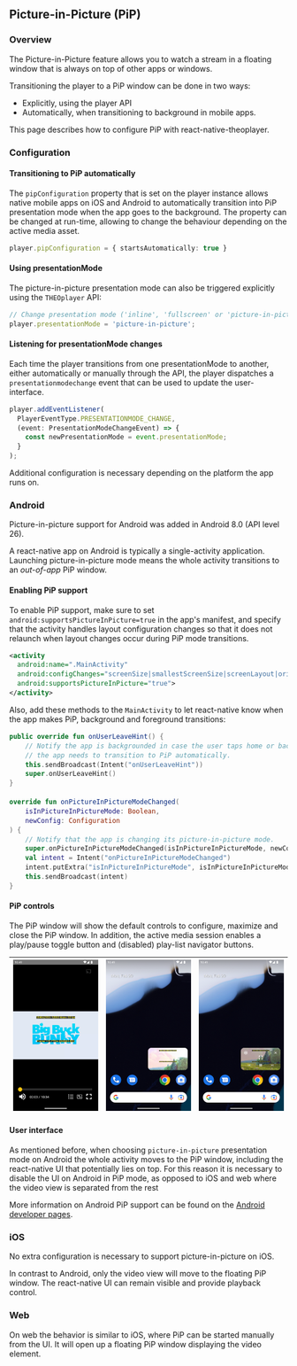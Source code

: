## Picture-in-Picture (PiP)

### Overview

The Picture-in-Picture feature allows you to watch a stream in a floating window that is always
on top of other apps or windows.

Transitioning the player to a PiP window can be done in two ways:

- Explicitly, using the player API
- Automatically, when transitioning to background in mobile apps.

This page describes how to configure PiP with react-native-theoplayer.

### Configuration

#### Transitioning to PiP automatically

The `pipConfiguration` property that is set on the player instance
allows native mobile apps on iOS and Android to automatically transition into PiP presentation mode when
the app goes to the background. The property can be changed at run-time, allowing to change the
behaviour depending on the active media asset.

```typescript
player.pipConfiguration = { startsAutomatically: true }
```

#### Using presentationMode

The picture-in-picture presentation mode can also be triggered explicitly using the
`THEOplayer` API:

```typescript
// Change presentation mode ('inline', 'fullscreen' or 'picture-in-picture').
player.presentationMode = 'picture-in-picture';
```

#### Listening for presentationMode changes

Each time the player transitions from one presentationMode to another, either automatically
or manually through the API, the player dispatches a `presentationmodechange` event that can be
used to update the user-interface.

```typescript
player.addEventListener(
  PlayerEventType.PRESENTATIONMODE_CHANGE,
  (event: PresentationModeChangeEvent) => {
    const newPresentationMode = event.presentationMode;
  }
);
```

Additional configuration is necessary depending on the platform the app runs on.

### Android

Picture-in-picture support for Android was added in Android 8.0 (API level 26).

A react-native app on Android is typically a single-activity application. Launching picture-in-picture
mode means the whole activity transitions to an _out-of-app_ PiP window.

#### Enabling PiP support

To enable PiP support, make sure to set `android:supportsPictureInPicture=true` in the
app's manifest, and specify that the activity handles layout configuration changes
so that it does not relaunch when layout changes occur during PiP mode transitions.

```xml
<activity
  android:name=".MainActivity"
  android:configChanges="screenSize|smallestScreenSize|screenLayout|orientation"
  android:supportsPictureInPicture="true">
</activity>
```

Also, add these methods to the `MainActivity` to let react-native know
when the app makes PiP, background and foreground transitions:

```kotlin
public override fun onUserLeaveHint() {
    // Notify the app is backgrounded in case the user taps home or back, and
    // the app needs to transition to PiP automatically.
    this.sendBroadcast(Intent("onUserLeaveHint"))
    super.onUserLeaveHint()
}

override fun onPictureInPictureModeChanged(
    isInPictureInPictureMode: Boolean,
    newConfig: Configuration
) {
    // Notify that the app is changing its picture-in-picture mode.
    super.onPictureInPictureModeChanged(isInPictureInPictureMode, newConfig)
    val intent = Intent("onPictureInPictureModeChanged")
    intent.putExtra("isInPictureInPictureMode", isInPictureInPictureMode)
    this.sendBroadcast(intent)
}
```

#### PiP controls

The PiP window will show the default controls to configure, maximize and close the PiP window.
In addition, the active media session enables a play/pause toggle button and (disabled) play-list
navigator buttons.

| ![pip1](./pip_android_1.png)    |       ![pip2](./pip_android_2.png)      | ![pip3](./pip_android_3.png)  |
|---------------------------------------------------|:----------------------------------------------------------:|:-----------------------------:|

#### User interface

As mentioned before, when choosing `picture-in-picture`
presentation mode on Android the whole activity moves to the PiP window, including the
react-native UI that potentially lies on top. For this reason it is necessary to disable the UI
on Android in PiP mode, as opposed to iOS and web where the video view is separated from the rest

More information on Android PiP support can be found on the [Android developer pages](https://developer.android.com/develop/ui/views/picture-in-picture).

### iOS

No extra configuration is necessary to support picture-in-picture on iOS.

In contrast to Android, only the video view will move to the floating PiP window.
The react-native UI can remain visible and provide playback control.

### Web

On web the behavior is similar to iOS, where PiP can be started manually from
the UI. It will open up a floating PiP window displaying the video element.
